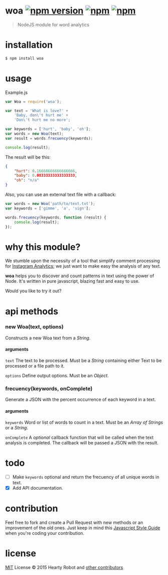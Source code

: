 # woa [![npm version](https://badge.fury.io/js/woa.svg)](http://badge.fury.io/js/woa) [![npm](https://img.shields.io/npm/dt/woa.svg)]() [![npm](https://img.shields.io/npm/l/woa.svg)]()
> NodeJS module for word analytics

# installation

```bash
$ npm install woa
```

# usage

Example.js

```js
var Woa = require('woa');

var text = 'What is love?' +
    'Baby, don\'t hurt me' +
    'Don\'t hurt me no more';

var keywords = ['hurt', 'baby', 'oh'];
var words = new Woa(text);
var result = words.frecuency(keywords);

console.log(result);
```

The result will be this:

```json
{
    "hurt": 0.16666666666666666,
    "baby": 0.08333333333333333,
    "oh": "n/a"
}
```

Also, you can use an external text file with a callback:

```js
var words = new Woa('path/to/text.txt');
var keywords = ['gimme', 'a', 'sign'];

words.frecuency(keywords, function (result) {
    console.log(result);
});
```

# why this module?

We stumble upon the necessity of a tool that simplify comment processing for [Instagram Analytics](https://github.com/heartyrobot/node-instagram-analytics); we just want to make easy the analysis of any text.

**woa** helps you to discover and count patterns in text using the power of Node. It's written in pure javascript, blazing fast and easy to use.

Would you like to try it out?

# api methods

### new Woa(text, options)

Constructs a new Woa text from a *String*.

#### arguments

`text` The text to be processed. Must be a *String* containing either Text to be processed or a file path to it.

`options` Define output options. Must be an *Object*.

### frecuency(keywords, onComplete)

Generate a JSON with the percent occurrence of each keyword in a text.

#### arguments

`keywords` Word or list of words to count in a text. Must be an *Array of Strings* or a *String*.

`onComplete` A *optional* callback function that will be called when the text analysis is completed. The callback will be passed a JSON with the result.

# todo

- [ ] Make `keywords` optional and return the frecuency of all unique words in text.
- [x] Add API documentation.

# contribution

Feel free to fork and create a Pull Request with new methods or an improvement of the old ones. Just keep in mind this [Javascript Style Guide](https://github.com/airbnb/javascript/tree/master/es5) when you're coding your contribution.

# license

[MIT](http://opensource.org/licenses/MIT) License :copyright: 2015 Hearty Robot and [other contributors](https://github.com/heartyrobot/woa/graphs/contributors)